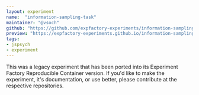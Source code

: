 ```yaml
---
layout: experiment
name:  "information-sampling-task"
maintainer: "@vsoch"
github: "https://github.com/expfactory-experiments/information-sampling-task"
preview: "https://expfactory-experiments.github.io/information-sampling-task"
tags:
- jspsych
- experiment
---
```


This was a legacy experiment that has been ported into its Experiment Factory Reproducible Container version. If you'd like to make the experiment, it's documentation, or use better, please contribute at the respective repositories.

